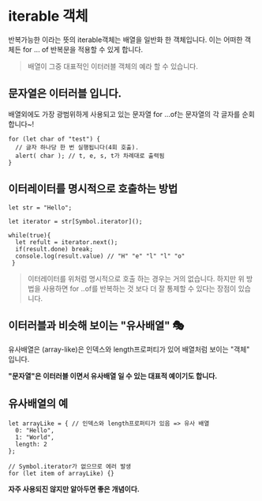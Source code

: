 # iterable 객체
반복가능한 이라는 뜻의 iterable객체는 배열을 일반화 한 객체입니다.
이는 어떠한 객체든 for ... of 반복문을 적용할 수 있게 합니다.

> 배열이 그중 대표적인 이터러블 객체의 예라 할 수 있습니다.

## 문자열은 이터러블 입니다.
배열외에도 가장 광범위하게 사용되고 있는 문자열
for ...of는 문자열의 각 글자를 순회합니다~!

```
for (let char of "test") {
  // 글자 하나당 한 번 실행됩니다(4회 호출).
  alert( char ); // t, e, s, t가 차례대로 출력됨
}
```

## 이터레이터를 명시적으로 호출하는 방법
```
let str = "Hello";

let iterator = str[Symbol.iterator]();

while(true){
  let refult = iterator.next();
  if(result.done) break;
  console.log(result.value) // "H" "e" "l" "l" "o"
 }
```

> 이터레이터를 위처럼 명시적으로 호출 하는 경우는 거의 없습니다.
> 하지만 위 방법을 사용하면 for ..of를 반복하는 것 보다 더 잘 통제할 수 있다는 장점이 있습니다.

## 이터러블과 비슷해 보이는 "유사배열" 🎭
유사배열은 (array-like)은 인덱스와 length프로퍼티가 있어 배열처럼 보이는 "객체" 입니다.

**"문자열"은 이터러블 이면서 유사배열 일 수 있는 대표적 예이기도 합니다.**

## 유사배열의 예
```
let arrayLike = { // 인덱스와 length프로퍼티가 있음 => 유사 배열
  0: "Hello",
  1: "World",
  length: 2
};

// Symbol.iterator가 없으므로 에러 발생
for (let item of arrayLike) {}
```

**자주 사용되진 않지만 알아두면 좋은 개념이다.**

